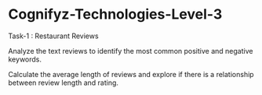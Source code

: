 # Cognifyz-Technologies-Level-3
Task-1 : Restaurant Reviews

Analyze the text reviews to identify the most
 common positive and negative keywords.
 
 Calculate the average length of reviews and
 explore if there is a relationship between
 review length and rating.
